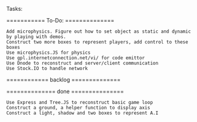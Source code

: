 Tasks:

=========== To-Do:  ==============

	Add microphysics. Figure out how to set object as static and dynamic by playing with demos.
	Construct two more boxes to represent players, add control to these boxes
	Use microphysics.JS for physics
	Use gpl.internetconnection.net/vi/ for code emittor 
	Use Dnode to reconstruct and server/client communication
	Use Stock.IO to handle network

============ backlog ==============
	

============== done ===============

	Use Express and Tree.JS to reconstruct basic game loop
	Construct a ground, a helper function to display axis
	Construct a light, shadow and two boxes to represent A.I 

